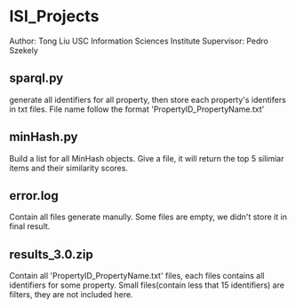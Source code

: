 # ISI_Projects
Author: Tong Liu
USC Information Sciences Institute
Supervisor: Pedro Szekely

## sparql.py
generate all identifiers for all property, then store each property's identifers in txt files.
File name follow the format 'PropertyID_PropertyName.txt'

## minHash.py
Build a list for all MinHash objects. Give a file, it will return the top 5 silimiar items and their similarity scores.

## error.log
Contain all files generate manully. Some files are empty, we didn't store it in final result.

## results_3.0.zip
Contain all 'PropertyID_PropertyName.txt' files, each files contains all identifiers for some property.
Small files(contain less that 15 identifiers) are filters, they are not included here.
